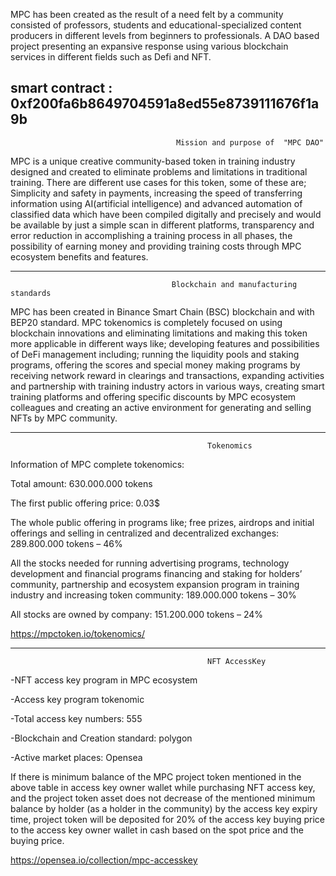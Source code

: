 MPC has been created as the result of a need felt by a community consisted of professors, students and educational-specialized‌‌‌‌‌ content producers in different levels from beginners to professionals. A DAO based project presenting an expansive response using various blockchain services in different fields such as Defi and NFT.

smart contract :
0xf200fa6b8649704591a8ed55e8739111676f1a9b
--------------------------------------------------------------

                                         Mission and purpose of  "MPC DAO"  

MPC is a unique creative community-based token in training industry designed and created to eliminate problems and limitations in traditional training. There are different use cases for this token, some of these are; Simplicity and safety in payments, increasing the speed of transferring information using AI(artificial intelligence) and advanced automation of classified data which have been compiled digitally and precisely and would be available by just a simple scan in different platforms, transparency and error reduction in accomplishing a training process in all phases, the possibility of earning money and providing training costs through  MPC ecosystem benefits and features.

-----------------------------------------------------------------------

                                        Blockchain and manufacturing standards

MPC has been created in Binance Smart Chain (BSC) blockchain and with BEP20 standard. MPC tokenomics is completely focused on using blockchain innovations and eliminating limitations and making this token more applicable in different ways like; developing features and possibilities of DeFi management including; running the liquidity pools and staking programs, offering the scores and special money making programs  by receiving network reward in clearings and transactions, expanding activities and partnership with training industry actors in various ways, creating smart training platforms and offering specific discounts by MPC ecosystem colleagues and creating an active environment for generating and selling NFTs by MPC community.

-----------------------------------------------------------------------

                                                Tokenomics
Information of MPC complete tokenomics:

Total amount: 630.000.000 tokens

The first public offering price: 0.03$

The whole public offering in programs like; free prizes, airdrops and initial offerings and selling in centralized and decentralized exchanges: 289.800.000 tokens – 46%


All the stocks needed for running advertising programs, technology development and financial programs financing and staking for holders’ community, partnership and ecosystem expansion program in training industry and increasing token community: 189.000.000 tokens – 30%


All stocks are owned by company: 151.200.000 tokens – 24%


https://mpctoken.io/tokenomics/

-----------------------------------------------------------------------

                                                NFT AccessKey
-NFT access key program in MPC ecosystem

-Access key program tokenomic

   -Total access key numbers: 555 

   -Blockchain and Creation standard: polygon     

   -Active market places: Opensea

   If there is minimum balance of the MPC project token mentioned in the above table in access key owner wallet while purchasing NFT access key, and the project token asset does not decrease of the mentioned minimum balance by holder (as a holder in the community) by the access key expiry time, project token will be deposited  for 20% of the access key buying price to the access key owner wallet in cash based on the spot price and the buying price.

https://opensea.io/collection/mpc-accesskey
                                                
